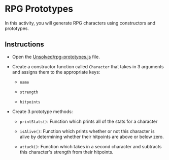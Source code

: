 # RPG Prototypes

In this activity, you will generate RPG characters using constructors and prototypes.

## Instructions

* Open the [Unsolved/rpg-prototypes.js](Unsolved/rpg-prototypes.js) file.

* Create a constructor function called `Character` that takes in 3 arguments and assigns them to the appropriate keys:

  * `name`

  * `strength`

  * `hitpoints`

* Create 3 prototype methods:

  * `printStats()`: Function which prints all of the stats for a character

  * `isAlive()`: Function which prints whether or not this character is alive by determining whether their hitpoints are above or below zero.

  * `attack()`: Function which takes in a second character and subtracts this character's strength from their hitpoints.

